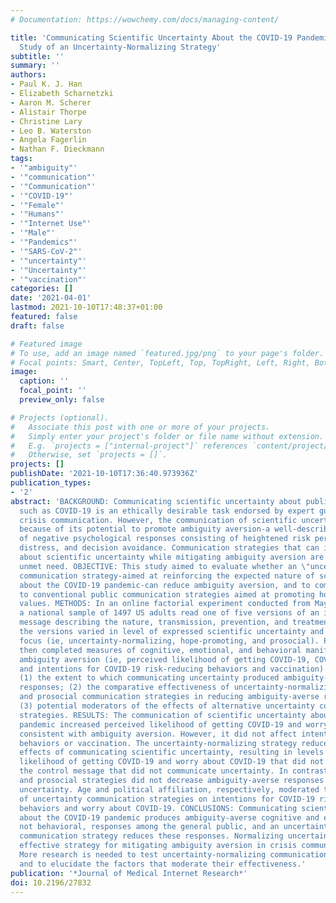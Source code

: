 ```yaml
---
# Documentation: https://wowchemy.com/docs/managing-content/

title: 'Communicating Scientific Uncertainty About the COVID-19 Pandemic: Online Experimental
  Study of an Uncertainty-Normalizing Strategy'
subtitle: ''
summary: ''
authors:
- Paul K. J. Han
- Elizabeth Scharnetzki
- Aaron M. Scherer
- Alistair Thorpe
- Christine Lary
- Leo B. Waterston
- Angela Fagerlin
- Nathan F. Dieckmann
tags:
- '"ambiguity"'
- '"communication"'
- '"Communication"'
- '"COVID-19"'
- '"Female"'
- '"Humans"'
- '"Internet Use"'
- '"Male"'
- '"Pandemics"'
- '"SARS-CoV-2"'
- '"uncertainty"'
- '"Uncertainty"'
- '"vaccination"'
categories: []
date: '2021-04-01'
lastmod: 2021-10-10T17:48:37+01:00
featured: false
draft: false

# Featured image
# To use, add an image named `featured.jpg/png` to your page's folder.
# Focal points: Smart, Center, TopLeft, Top, TopRight, Left, Right, BottomLeft, Bottom, BottomRight.
image:
  caption: ''
  focal_point: ''
  preview_only: false

# Projects (optional).
#   Associate this post with one or more of your projects.
#   Simply enter your project's folder or file name without extension.
#   E.g. `projects = ["internal-project"]` references `content/project/deep-learning/index.md`.
#   Otherwise, set `projects = []`.
projects: []
publishDate: '2021-10-10T17:36:40.973936Z'
publication_types:
- '2'
abstract: 'BACKGROUND: Communicating scientific uncertainty about public health threats
  such as COVID-19 is an ethically desirable task endorsed by expert guidelines on
  crisis communication. However, the communication of scientific uncertainty is challenging
  because of its potential to promote ambiguity aversion-a well-described syndrome
  of negative psychological responses consisting of heightened risk perceptions, emotional
  distress, and decision avoidance. Communication strategies that can inform the public
  about scientific uncertainty while mitigating ambiguity aversion are a critical
  unmet need. OBJECTIVE: This study aimed to evaluate whether an \"uncertainty-normalizing\"
  communication strategy-aimed at reinforcing the expected nature of scientific uncertainty
  about the COVID-19 pandemic-can reduce ambiguity aversion, and to compare its effectiveness
  to conventional public communication strategies aimed at promoting hope and prosocial
  values. METHODS: In an online factorial experiment conducted from May to June 2020,
  a national sample of 1497 US adults read one of five versions of an informational
  message describing the nature, transmission, prevention, and treatment of COVID-19;
  the versions varied in level of expressed scientific uncertainty and supplemental
  focus (ie, uncertainty-normalizing, hope-promoting, and prosocial). Participants
  then completed measures of cognitive, emotional, and behavioral manifestations of
  ambiguity aversion (ie, perceived likelihood of getting COVID-19, COVID-19 worry,
  and intentions for COVID-19 risk-reducing behaviors and vaccination). Analyses assessed
  (1) the extent to which communicating uncertainty produced ambiguity-averse psychological
  responses; (2) the comparative effectiveness of uncertainty-normalizing, hope-promoting,
  and prosocial communication strategies in reducing ambiguity-averse responses; and
  (3) potential moderators of the effects of alternative uncertainty communication
  strategies. RESULTS: The communication of scientific uncertainty about the COVID-19
  pandemic increased perceived likelihood of getting COVID-19 and worry about COVID-19,
  consistent with ambiguity aversion. However, it did not affect intentions for risk-reducing
  behaviors or vaccination. The uncertainty-normalizing strategy reduced these aversive
  effects of communicating scientific uncertainty, resulting in levels of both perceived
  likelihood of getting COVID-19 and worry about COVID-19 that did not differ from
  the control message that did not communicate uncertainty. In contrast, the hope-promoting
  and prosocial strategies did not decrease ambiguity-averse responses to scientific
  uncertainty. Age and political affiliation, respectively, moderated the effects
  of uncertainty communication strategies on intentions for COVID-19 risk-reducing
  behaviors and worry about COVID-19. CONCLUSIONS: Communicating scientific uncertainty
  about the COVID-19 pandemic produces ambiguity-averse cognitive and emotional, but
  not behavioral, responses among the general public, and an uncertainty-normalizing
  communication strategy reduces these responses. Normalizing uncertainty may be an
  effective strategy for mitigating ambiguity aversion in crisis communication efforts.
  More research is needed to test uncertainty-normalizing communication strategies
  and to elucidate the factors that moderate their effectiveness.'
publication: '*Journal of Medical Internet Research*'
doi: 10.2196/27832
---
```

